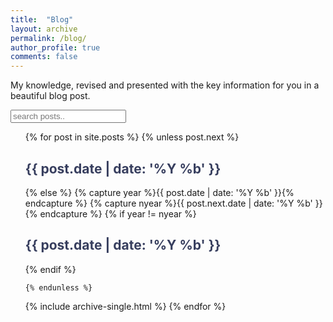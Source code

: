 ```yaml
---
title:  "Blog"
layout: archive
permalink: /blog/
author_profile: true
comments: false
---
```


My knowledge, revised and presented with the key information for you in a beautiful blog post.

<input type="text" id="search-input" placeholder="search posts..">
<br/>
<div id="results-container"></div>

<ul>
  {% for post in site.posts %}
    {% unless post.next %}
      <font color="#373e5e"><h2>{{ post.date | date: '%Y %b' }}</h2></font>
    {% else %}
      {% capture year %}{{ post.date | date: '%Y %b' }}{% endcapture %}
      {% capture nyear %}{{ post.next.date | date: '%Y %b' }}{% endcapture %}
      {% if year != nyear %}
        <font color="#373e5e"><h2>{{ post.date | date: '%Y %b' }}</h2></font>
      {% endif %}

    {% endunless %}
   {% include archive-single.html %}
  {% endfor %}
</ul>
